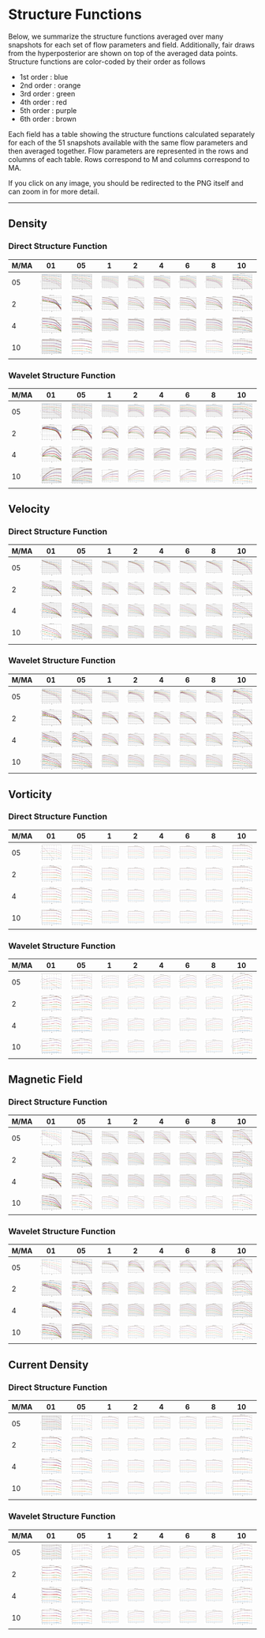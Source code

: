 # Structure Functions

Below, we summarize the structure functions averaged over many snapshots for each set of flow parameters and field.
Additionally, fair draws from the hyperposterior are shown on top of the averaged data points.
Structure functions are color-coded by their order as follows

  * 1st order : blue
  * 2nd order : orange
  * 3rd order : green
  * 4th order : red
  * 5th order : purple
  * 6th order : brown

Each field has a table showing the structure functions calculated separately for each of the 51 snapshots available with the same flow parameters and then averaged together.
Flow parameters are represented in the rows and columns of each table.
Rows correspond to M and columns correspond to MA.

If you click on any image, you should be redirected to the PNG itself and can zoom in for more detail.

---

## Density

### Direct Structure Function

|M/MA| 01 | 05 | 1 | 2 | 4 | 6 | 8 | 10 |
|----|----|----|---|---|---|---|---|----|
| 05 |<img src="M05MA01/w4t-plot-structure-function-ansatz_M05MA01_avrg_dens_dsf.png">|<img src="M05MA05/w4t-plot-structure-function-ansatz_M05MA05_avrg_dens_dsf.png">|<img src="M05MA1/w4t-plot-structure-function-ansatz_M05MA1_avrg_dens_dsf.png">|<img src="M05MA2/w4t-plot-structure-function-ansatz_M05MA2_avrg_dens_dsf.png">|<img src="M05MA4/w4t-plot-structure-function-ansatz_M05MA4_avrg_dens_dsf.png">|<img src="M05MA6/w4t-plot-structure-function-ansatz_M05MA6_avrg_dens_dsf.png">|<img src="M05MA8/w4t-plot-structure-function-ansatz_M05MA8_avrg_dens_dsf.png">|<img src="M05MA10/w4t-plot-structure-function-ansatz_M05MA10_avrg_dens_dsf.png">|
| 2  |<img src="M2MA01/w4t-plot-structure-function-ansatz_M2MA01_avrg_dens_dsf.png">|<img src="M2MA05/w4t-plot-structure-function-ansatz_M2MA05_avrg_dens_dsf.png">|<img src="M2MA1/w4t-plot-structure-function-ansatz_M2MA1_avrg_dens_dsf.png">|<img src="M2MA2/w4t-plot-structure-function-ansatz_M2MA2_avrg_dens_dsf.png">|<img src="M2MA4/w4t-plot-structure-function-ansatz_M2MA4_avrg_dens_dsf.png">|<img src="M2MA6/w4t-plot-structure-function-ansatz_M2MA6_avrg_dens_dsf.png">|<img src="M2MA8/w4t-plot-structure-function-ansatz_M2MA8_avrg_dens_dsf.png">|<img src="M2MA10/w4t-plot-structure-function-ansatz_M2MA10_avrg_dens_dsf.png">|
| 4  |<img src="M4MA01/w4t-plot-structure-function-ansatz_M4MA01_avrg_dens_dsf.png">|<img src="M4MA05/w4t-plot-structure-function-ansatz_M4MA05_avrg_dens_dsf.png">|<img src="M4MA1/w4t-plot-structure-function-ansatz_M4MA1_avrg_dens_dsf.png">|<img src="M4MA2/w4t-plot-structure-function-ansatz_M4MA2_avrg_dens_dsf.png">|<img src="M4MA4/w4t-plot-structure-function-ansatz_M4MA4_avrg_dens_dsf.png">|<img src="M4MA6/w4t-plot-structure-function-ansatz_M4MA6_avrg_dens_dsf.png">|<img src="M4MA8/w4t-plot-structure-function-ansatz_M4MA8_avrg_dens_dsf.png">|<img src="M4MA10/w4t-plot-structure-function-ansatz_M4MA10_avrg_dens_dsf.png">|
| 10 |<img src="M10MA01/w4t-plot-structure-function-ansatz_M10MA01_avrg_dens_dsf.png">|<img src="M10MA05/w4t-plot-structure-function-ansatz_M10MA05_avrg_dens_dsf.png">|<img src="M10MA1/w4t-plot-structure-function-ansatz_M10MA1_avrg_dens_dsf.png">|<img src="M10MA2/w4t-plot-structure-function-ansatz_M10MA2_avrg_dens_dsf.png">|<img src="M10MA4/w4t-plot-structure-function-ansatz_M10MA4_avrg_dens_dsf.png">|<img src="M10MA6/w4t-plot-structure-function-ansatz_M10MA6_avrg_dens_dsf.png">|<img src="M10MA8/w4t-plot-structure-function-ansatz_M10MA8_avrg_dens_dsf.png">|<img src="M10MA10/w4t-plot-structure-function-ansatz_M10MA10_avrg_dens_dsf.png">|

### Wavelet Structure Function

|M/MA| 01 | 05 | 1 | 2 | 4 | 6 | 8 | 10 |
|----|----|----|---|---|---|---|---|----|
| 05 |<img src="M05MA01/w4t-plot-structure-function-ansatz_M05MA01_avrg_dens_wsf.png">|<img src="M05MA05/w4t-plot-structure-function-ansatz_M05MA05_avrg_dens_wsf.png">|<img src="M05MA1/w4t-plot-structure-function-ansatz_M05MA1_avrg_dens_wsf.png">|<img src="M05MA2/w4t-plot-structure-function-ansatz_M05MA2_avrg_dens_wsf.png">|<img src="M05MA4/w4t-plot-structure-function-ansatz_M05MA4_avrg_dens_wsf.png">|<img src="M05MA6/w4t-plot-structure-function-ansatz_M05MA6_avrg_dens_wsf.png">|<img src="M05MA8/w4t-plot-structure-function-ansatz_M05MA8_avrg_dens_wsf.png">|<img src="M05MA10/w4t-plot-structure-function-ansatz_M05MA10_avrg_dens_wsf.png">|
| 2  |<img src="M2MA01/w4t-plot-structure-function-ansatz_M2MA01_avrg_dens_wsf.png">|<img src="M2MA05/w4t-plot-structure-function-ansatz_M2MA05_avrg_dens_wsf.png">|<img src="M2MA1/w4t-plot-structure-function-ansatz_M2MA1_avrg_dens_wsf.png">|<img src="M2MA2/w4t-plot-structure-function-ansatz_M2MA2_avrg_dens_wsf.png">|<img src="M2MA4/w4t-plot-structure-function-ansatz_M2MA4_avrg_dens_wsf.png">|<img src="M2MA6/w4t-plot-structure-function-ansatz_M2MA6_avrg_dens_wsf.png">|<img src="M2MA8/w4t-plot-structure-function-ansatz_M2MA8_avrg_dens_wsf.png">|<img src="M2MA10/w4t-plot-structure-function-ansatz_M2MA10_avrg_dens_wsf.png">|
| 4  |<img src="M4MA01/w4t-plot-structure-function-ansatz_M4MA01_avrg_dens_wsf.png">|<img src="M4MA05/w4t-plot-structure-function-ansatz_M4MA05_avrg_dens_wsf.png">|<img src="M4MA1/w4t-plot-structure-function-ansatz_M4MA1_avrg_dens_wsf.png">|<img src="M4MA2/w4t-plot-structure-function-ansatz_M4MA2_avrg_dens_wsf.png">|<img src="M4MA4/w4t-plot-structure-function-ansatz_M4MA4_avrg_dens_wsf.png">|<img src="M4MA6/w4t-plot-structure-function-ansatz_M4MA6_avrg_dens_wsf.png">|<img src="M4MA8/w4t-plot-structure-function-ansatz_M4MA8_avrg_dens_wsf.png">|<img src="M4MA10/w4t-plot-structure-function-ansatz_M4MA10_avrg_dens_wsf.png">|
| 10 |<img src="M10MA01/w4t-plot-structure-function-ansatz_M10MA01_avrg_dens_wsf.png">|<img src="M10MA05/w4t-plot-structure-function-ansatz_M10MA05_avrg_dens_wsf.png">|<img src="M10MA1/w4t-plot-structure-function-ansatz_M10MA1_avrg_dens_wsf.png">|<img src="M10MA2/w4t-plot-structure-function-ansatz_M10MA2_avrg_dens_wsf.png">|<img src="M10MA4/w4t-plot-structure-function-ansatz_M10MA4_avrg_dens_wsf.png">|<img src="M10MA6/w4t-plot-structure-function-ansatz_M10MA6_avrg_dens_wsf.png">|<img src="M10MA8/w4t-plot-structure-function-ansatz_M10MA8_avrg_dens_wsf.png">|<img src="M10MA10/w4t-plot-structure-function-ansatz_M10MA10_avrg_dens_wsf.png">|

## Velocity

### Direct Structure Function

|M/MA| 01 | 05 | 1 | 2 | 4 | 6 | 8 | 10 |
|----|----|----|---|---|---|---|---|----|
| 05 |<img src="M05MA01/w4t-plot-structure-function-ansatz_M05MA01_avrg_vel_dsf.png">|<img src="M05MA05/w4t-plot-structure-function-ansatz_M05MA05_avrg_vel_dsf.png">|<img src="M05MA1/w4t-plot-structure-function-ansatz_M05MA1_avrg_vel_dsf.png">|<img src="M05MA2/w4t-plot-structure-function-ansatz_M05MA2_avrg_vel_dsf.png">|<img src="M05MA4/w4t-plot-structure-function-ansatz_M05MA4_avrg_vel_dsf.png">|<img src="M05MA6/w4t-plot-structure-function-ansatz_M05MA6_avrg_vel_dsf.png">|<img src="M05MA8/w4t-plot-structure-function-ansatz_M05MA8_avrg_vel_dsf.png">|<img src="M05MA10/w4t-plot-structure-function-ansatz_M05MA10_avrg_vel_dsf.png">|
| 2  |<img src="M2MA01/w4t-plot-structure-function-ansatz_M2MA01_avrg_vel_dsf.png">|<img src="M2MA05/w4t-plot-structure-function-ansatz_M2MA05_avrg_vel_dsf.png">|<img src="M2MA1/w4t-plot-structure-function-ansatz_M2MA1_avrg_vel_dsf.png">|<img src="M2MA2/w4t-plot-structure-function-ansatz_M2MA2_avrg_vel_dsf.png">|<img src="M2MA4/w4t-plot-structure-function-ansatz_M2MA4_avrg_vel_dsf.png">|<img src="M2MA6/w4t-plot-structure-function-ansatz_M2MA6_avrg_vel_dsf.png">|<img src="M2MA8/w4t-plot-structure-function-ansatz_M2MA8_avrg_vel_dsf.png">|<img src="M2MA10/w4t-plot-structure-function-ansatz_M2MA10_avrg_vel_dsf.png">|
| 4  |<img src="M4MA01/w4t-plot-structure-function-ansatz_M4MA01_avrg_vel_dsf.png">|<img src="M4MA05/w4t-plot-structure-function-ansatz_M4MA05_avrg_vel_dsf.png">|<img src="M4MA1/w4t-plot-structure-function-ansatz_M4MA1_avrg_vel_dsf.png">|<img src="M4MA2/w4t-plot-structure-function-ansatz_M4MA2_avrg_vel_dsf.png">|<img src="M4MA4/w4t-plot-structure-function-ansatz_M4MA4_avrg_vel_dsf.png">|<img src="M4MA6/w4t-plot-structure-function-ansatz_M4MA6_avrg_vel_dsf.png">|<img src="M4MA8/w4t-plot-structure-function-ansatz_M4MA8_avrg_vel_dsf.png">|<img src="M4MA10/w4t-plot-structure-function-ansatz_M4MA10_avrg_vel_dsf.png">|
| 10 |<img src="M10MA01/w4t-plot-structure-function-ansatz_M10MA01_avrg_vel_dsf.png">|<img src="M10MA05/w4t-plot-structure-function-ansatz_M10MA05_avrg_vel_dsf.png">|<img src="M10MA1/w4t-plot-structure-function-ansatz_M10MA1_avrg_vel_dsf.png">|<img src="M10MA2/w4t-plot-structure-function-ansatz_M10MA2_avrg_vel_dsf.png">|<img src="M10MA4/w4t-plot-structure-function-ansatz_M10MA4_avrg_vel_dsf.png">|<img src="M10MA6/w4t-plot-structure-function-ansatz_M10MA6_avrg_vel_dsf.png">|<img src="M10MA8/w4t-plot-structure-function-ansatz_M10MA8_avrg_vel_dsf.png">|<img src="M10MA10/w4t-plot-structure-function-ansatz_M10MA10_avrg_vel_dsf.png">|

### Wavelet Structure Function

|M/MA| 01 | 05 | 1 | 2 | 4 | 6 | 8 | 10 |
|----|----|----|---|---|---|---|---|----|
| 05 |<img src="M05MA01/w4t-plot-structure-function-ansatz_M05MA01_avrg_vel_wsf.png">|<img src="M05MA05/w4t-plot-structure-function-ansatz_M05MA05_avrg_vel_wsf.png">|<img src="M05MA1/w4t-plot-structure-function-ansatz_M05MA1_avrg_vel_wsf.png">|<img src="M05MA2/w4t-plot-structure-function-ansatz_M05MA2_avrg_vel_wsf.png">|<img src="M05MA4/w4t-plot-structure-function-ansatz_M05MA4_avrg_vel_wsf.png">|<img src="M05MA6/w4t-plot-structure-function-ansatz_M05MA6_avrg_vel_wsf.png">|<img src="M05MA8/w4t-plot-structure-function-ansatz_M05MA8_avrg_vel_wsf.png">|<img src="M05MA10/w4t-plot-structure-function-ansatz_M05MA10_avrg_vel_wsf.png">|
| 2  |<img src="M2MA01/w4t-plot-structure-function-ansatz_M2MA01_avrg_vel_wsf.png">|<img src="M2MA05/w4t-plot-structure-function-ansatz_M2MA05_avrg_vel_wsf.png">|<img src="M2MA1/w4t-plot-structure-function-ansatz_M2MA1_avrg_vel_wsf.png">|<img src="M2MA2/w4t-plot-structure-function-ansatz_M2MA2_avrg_vel_wsf.png">|<img src="M2MA4/w4t-plot-structure-function-ansatz_M2MA4_avrg_vel_wsf.png">|<img src="M2MA6/w4t-plot-structure-function-ansatz_M2MA6_avrg_vel_wsf.png">|<img src="M2MA8/w4t-plot-structure-function-ansatz_M2MA8_avrg_vel_wsf.png">|<img src="M2MA10/w4t-plot-structure-function-ansatz_M2MA10_avrg_vel_wsf.png">|
| 4  |<img src="M4MA01/w4t-plot-structure-function-ansatz_M4MA01_avrg_vel_wsf.png">|<img src="M4MA05/w4t-plot-structure-function-ansatz_M4MA05_avrg_vel_wsf.png">|<img src="M4MA1/w4t-plot-structure-function-ansatz_M4MA1_avrg_vel_wsf.png">|<img src="M4MA2/w4t-plot-structure-function-ansatz_M4MA2_avrg_vel_wsf.png">|<img src="M4MA4/w4t-plot-structure-function-ansatz_M4MA4_avrg_vel_wsf.png">|<img src="M4MA6/w4t-plot-structure-function-ansatz_M4MA6_avrg_vel_wsf.png">|<img src="M4MA8/w4t-plot-structure-function-ansatz_M4MA8_avrg_vel_wsf.png">|<img src="M4MA10/w4t-plot-structure-function-ansatz_M4MA10_avrg_vel_wsf.png">|
| 10 |<img src="M10MA01/w4t-plot-structure-function-ansatz_M10MA01_avrg_vel_wsf.png">|<img src="M10MA05/w4t-plot-structure-function-ansatz_M10MA05_avrg_vel_wsf.png">|<img src="M10MA1/w4t-plot-structure-function-ansatz_M10MA1_avrg_vel_wsf.png">|<img src="M10MA2/w4t-plot-structure-function-ansatz_M10MA2_avrg_vel_wsf.png">|<img src="M10MA4/w4t-plot-structure-function-ansatz_M10MA4_avrg_vel_wsf.png">|<img src="M10MA6/w4t-plot-structure-function-ansatz_M10MA6_avrg_vel_wsf.png">|<img src="M10MA8/w4t-plot-structure-function-ansatz_M10MA8_avrg_vel_wsf.png">|<img src="M10MA10/w4t-plot-structure-function-ansatz_M10MA10_avrg_vel_wsf.png">|

## Vorticity

### Direct Structure Function

|M/MA| 01 | 05 | 1 | 2 | 4 | 6 | 8 | 10 |
|----|----|----|---|---|---|---|---|----|
| 05 |<img src="M05MA01/w4t-plot-structure-function-ansatz_M05MA01_avrg_vort_dsf.png">|<img src="M05MA05/w4t-plot-structure-function-ansatz_M05MA05_avrg_vort_dsf.png">|<img src="M05MA1/w4t-plot-structure-function-ansatz_M05MA1_avrg_vort_dsf.png">|<img src="M05MA2/w4t-plot-structure-function-ansatz_M05MA2_avrg_vort_dsf.png">|<img src="M05MA4/w4t-plot-structure-function-ansatz_M05MA4_avrg_vort_dsf.png">|<img src="M05MA6/w4t-plot-structure-function-ansatz_M05MA6_avrg_vort_dsf.png">|<img src="M05MA8/w4t-plot-structure-function-ansatz_M05MA8_avrg_vort_dsf.png">|<img src="M05MA10/w4t-plot-structure-function-ansatz_M05MA10_avrg_vort_dsf.png">|
| 2  |<img src="M2MA01/w4t-plot-structure-function-ansatz_M2MA01_avrg_vort_dsf.png">|<img src="M2MA05/w4t-plot-structure-function-ansatz_M2MA05_avrg_vort_dsf.png">|<img src="M2MA1/w4t-plot-structure-function-ansatz_M2MA1_avrg_vort_dsf.png">|<img src="M2MA2/w4t-plot-structure-function-ansatz_M2MA2_avrg_vort_dsf.png">|<img src="M2MA4/w4t-plot-structure-function-ansatz_M2MA4_avrg_vort_dsf.png">|<img src="M2MA6/w4t-plot-structure-function-ansatz_M2MA6_avrg_vort_dsf.png">|<img src="M2MA8/w4t-plot-structure-function-ansatz_M2MA8_avrg_vort_dsf.png">|<img src="M2MA10/w4t-plot-structure-function-ansatz_M2MA10_avrg_vort_dsf.png">|
| 4  |<img src="M4MA01/w4t-plot-structure-function-ansatz_M4MA01_avrg_vort_dsf.png">|<img src="M4MA05/w4t-plot-structure-function-ansatz_M4MA05_avrg_vort_dsf.png">|<img src="M4MA1/w4t-plot-structure-function-ansatz_M4MA1_avrg_vort_dsf.png">|<img src="M4MA2/w4t-plot-structure-function-ansatz_M4MA2_avrg_vort_dsf.png">|<img src="M4MA4/w4t-plot-structure-function-ansatz_M4MA4_avrg_vort_dsf.png">|<img src="M4MA6/w4t-plot-structure-function-ansatz_M4MA6_avrg_vort_dsf.png">|<img src="M4MA8/w4t-plot-structure-function-ansatz_M4MA8_avrg_vort_dsf.png">|<img src="M4MA10/w4t-plot-structure-function-ansatz_M4MA10_avrg_vort_dsf.png">|
| 10 |<img src="M10MA01/w4t-plot-structure-function-ansatz_M10MA01_avrg_vort_dsf.png">|<img src="M10MA05/w4t-plot-structure-function-ansatz_M10MA05_avrg_vort_dsf.png">|<img src="M10MA1/w4t-plot-structure-function-ansatz_M10MA1_avrg_vort_dsf.png">|<img src="M10MA2/w4t-plot-structure-function-ansatz_M10MA2_avrg_vort_dsf.png">|<img src="M10MA4/w4t-plot-structure-function-ansatz_M10MA4_avrg_vort_dsf.png">|<img src="M10MA6/w4t-plot-structure-function-ansatz_M10MA6_avrg_vort_dsf.png">|<img src="M10MA8/w4t-plot-structure-function-ansatz_M10MA8_avrg_vort_dsf.png">|<img src="M10MA10/w4t-plot-structure-function-ansatz_M10MA10_avrg_vort_dsf.png">|

### Wavelet Structure Function

|M/MA| 01 | 05 | 1 | 2 | 4 | 6 | 8 | 10 |
|----|----|----|---|---|---|---|---|----|
| 05 |<img src="M05MA01/w4t-plot-structure-function-ansatz_M05MA01_avrg_vort_wsf.png">|<img src="M05MA05/w4t-plot-structure-function-ansatz_M05MA05_avrg_vort_wsf.png">|<img src="M05MA1/w4t-plot-structure-function-ansatz_M05MA1_avrg_vort_wsf.png">|<img src="M05MA2/w4t-plot-structure-function-ansatz_M05MA2_avrg_vort_wsf.png">|<img src="M05MA4/w4t-plot-structure-function-ansatz_M05MA4_avrg_vort_wsf.png">|<img src="M05MA6/w4t-plot-structure-function-ansatz_M05MA6_avrg_vort_wsf.png">|<img src="M05MA8/w4t-plot-structure-function-ansatz_M05MA8_avrg_vort_wsf.png">|<img src="M05MA10/w4t-plot-structure-function-ansatz_M05MA10_avrg_vort_wsf.png">|
| 2  |<img src="M2MA01/w4t-plot-structure-function-ansatz_M2MA01_avrg_vort_wsf.png">|<img src="M2MA05/w4t-plot-structure-function-ansatz_M2MA05_avrg_vort_wsf.png">|<img src="M2MA1/w4t-plot-structure-function-ansatz_M2MA1_avrg_vort_wsf.png">|<img src="M2MA2/w4t-plot-structure-function-ansatz_M2MA2_avrg_vort_wsf.png">|<img src="M2MA4/w4t-plot-structure-function-ansatz_M2MA4_avrg_vort_wsf.png">|<img src="M2MA6/w4t-plot-structure-function-ansatz_M2MA6_avrg_vort_wsf.png">|<img src="M2MA8/w4t-plot-structure-function-ansatz_M2MA8_avrg_vort_wsf.png">|<img src="M2MA10/w4t-plot-structure-function-ansatz_M2MA10_avrg_vort_wsf.png">|
| 4  |<img src="M4MA01/w4t-plot-structure-function-ansatz_M4MA01_avrg_vort_wsf.png">|<img src="M4MA05/w4t-plot-structure-function-ansatz_M4MA05_avrg_vort_wsf.png">|<img src="M4MA1/w4t-plot-structure-function-ansatz_M4MA1_avrg_vort_wsf.png">|<img src="M4MA2/w4t-plot-structure-function-ansatz_M4MA2_avrg_vort_wsf.png">|<img src="M4MA4/w4t-plot-structure-function-ansatz_M4MA4_avrg_vort_wsf.png">|<img src="M4MA6/w4t-plot-structure-function-ansatz_M4MA6_avrg_vort_wsf.png">|<img src="M4MA8/w4t-plot-structure-function-ansatz_M4MA8_avrg_vort_wsf.png">|<img src="M4MA10/w4t-plot-structure-function-ansatz_M4MA10_avrg_vort_wsf.png">|
| 10 |<img src="M10MA01/w4t-plot-structure-function-ansatz_M10MA01_avrg_vort_wsf.png">|<img src="M10MA05/w4t-plot-structure-function-ansatz_M10MA05_avrg_vort_wsf.png">|<img src="M10MA1/w4t-plot-structure-function-ansatz_M10MA1_avrg_vort_wsf.png">|<img src="M10MA2/w4t-plot-structure-function-ansatz_M10MA2_avrg_vort_wsf.png">|<img src="M10MA4/w4t-plot-structure-function-ansatz_M10MA4_avrg_vort_wsf.png">|<img src="M10MA6/w4t-plot-structure-function-ansatz_M10MA6_avrg_vort_wsf.png">|<img src="M10MA8/w4t-plot-structure-function-ansatz_M10MA8_avrg_vort_wsf.png">|<img src="M10MA10/w4t-plot-structure-function-ansatz_M10MA10_avrg_vort_wsf.png">|

## Magnetic Field

### Direct Structure Function

|M/MA| 01 | 05 | 1 | 2 | 4 | 6 | 8 | 10 |
|----|----|----|---|---|---|---|---|----|
| 05 |<img src="M05MA01/w4t-plot-structure-function-ansatz_M05MA01_avrg_mag_dsf.png">|<img src="M05MA05/w4t-plot-structure-function-ansatz_M05MA05_avrg_mag_dsf.png">|<img src="M05MA1/w4t-plot-structure-function-ansatz_M05MA1_avrg_mag_dsf.png">|<img src="M05MA2/w4t-plot-structure-function-ansatz_M05MA2_avrg_mag_dsf.png">|<img src="M05MA4/w4t-plot-structure-function-ansatz_M05MA4_avrg_mag_dsf.png">|<img src="M05MA6/w4t-plot-structure-function-ansatz_M05MA6_avrg_mag_dsf.png">|<img src="M05MA8/w4t-plot-structure-function-ansatz_M05MA8_avrg_mag_dsf.png">|<img src="M05MA10/w4t-plot-structure-function-ansatz_M05MA10_avrg_mag_dsf.png">|
| 2  |<img src="M2MA01/w4t-plot-structure-function-ansatz_M2MA01_avrg_mag_dsf.png">|<img src="M2MA05/w4t-plot-structure-function-ansatz_M2MA05_avrg_mag_dsf.png">|<img src="M2MA1/w4t-plot-structure-function-ansatz_M2MA1_avrg_mag_dsf.png">|<img src="M2MA2/w4t-plot-structure-function-ansatz_M2MA2_avrg_mag_dsf.png">|<img src="M2MA4/w4t-plot-structure-function-ansatz_M2MA4_avrg_mag_dsf.png">|<img src="M2MA6/w4t-plot-structure-function-ansatz_M2MA6_avrg_mag_dsf.png">|<img src="M2MA8/w4t-plot-structure-function-ansatz_M2MA8_avrg_mag_dsf.png">|<img src="M2MA10/w4t-plot-structure-function-ansatz_M2MA10_avrg_mag_dsf.png">|
| 4  |<img src="M4MA01/w4t-plot-structure-function-ansatz_M4MA01_avrg_mag_dsf.png">|<img src="M4MA05/w4t-plot-structure-function-ansatz_M4MA05_avrg_mag_dsf.png">|<img src="M4MA1/w4t-plot-structure-function-ansatz_M4MA1_avrg_mag_dsf.png">|<img src="M4MA2/w4t-plot-structure-function-ansatz_M4MA2_avrg_mag_dsf.png">|<img src="M4MA4/w4t-plot-structure-function-ansatz_M4MA4_avrg_mag_dsf.png">|<img src="M4MA6/w4t-plot-structure-function-ansatz_M4MA6_avrg_mag_dsf.png">|<img src="M4MA8/w4t-plot-structure-function-ansatz_M4MA8_avrg_mag_dsf.png">|<img src="M4MA10/w4t-plot-structure-function-ansatz_M4MA10_avrg_mag_dsf.png">|
| 10 |<img src="M10MA01/w4t-plot-structure-function-ansatz_M10MA01_avrg_mag_dsf.png">|<img src="M10MA05/w4t-plot-structure-function-ansatz_M10MA05_avrg_mag_dsf.png">|<img src="M10MA1/w4t-plot-structure-function-ansatz_M10MA1_avrg_mag_dsf.png">|<img src="M10MA2/w4t-plot-structure-function-ansatz_M10MA2_avrg_mag_dsf.png">|<img src="M10MA4/w4t-plot-structure-function-ansatz_M10MA4_avrg_mag_dsf.png">|<img src="M10MA6/w4t-plot-structure-function-ansatz_M10MA6_avrg_mag_dsf.png">|<img src="M10MA8/w4t-plot-structure-function-ansatz_M10MA8_avrg_mag_dsf.png">|<img src="M10MA10/w4t-plot-structure-function-ansatz_M10MA10_avrg_mag_dsf.png">|

### Wavelet Structure Function

|M/MA| 01 | 05 | 1 | 2 | 4 | 6 | 8 | 10 |
|----|----|----|---|---|---|---|---|----|
| 05 |<img src="M05MA01/w4t-plot-structure-function-ansatz_M05MA01_avrg_mag_wsf.png">|<img src="M05MA05/w4t-plot-structure-function-ansatz_M05MA05_avrg_mag_wsf.png">|<img src="M05MA1/w4t-plot-structure-function-ansatz_M05MA1_avrg_mag_wsf.png">|<img src="M05MA2/w4t-plot-structure-function-ansatz_M05MA2_avrg_mag_wsf.png">|<img src="M05MA4/w4t-plot-structure-function-ansatz_M05MA4_avrg_mag_wsf.png">|<img src="M05MA6/w4t-plot-structure-function-ansatz_M05MA6_avrg_mag_wsf.png">|<img src="M05MA8/w4t-plot-structure-function-ansatz_M05MA8_avrg_mag_wsf.png">|<img src="M05MA10/w4t-plot-structure-function-ansatz_M05MA10_avrg_mag_wsf.png">|
| 2  |<img src="M2MA01/w4t-plot-structure-function-ansatz_M2MA01_avrg_mag_wsf.png">|<img src="M2MA05/w4t-plot-structure-function-ansatz_M2MA05_avrg_mag_wsf.png">|<img src="M2MA1/w4t-plot-structure-function-ansatz_M2MA1_avrg_mag_wsf.png">|<img src="M2MA2/w4t-plot-structure-function-ansatz_M2MA2_avrg_mag_wsf.png">|<img src="M2MA4/w4t-plot-structure-function-ansatz_M2MA4_avrg_mag_wsf.png">|<img src="M2MA6/w4t-plot-structure-function-ansatz_M2MA6_avrg_mag_wsf.png">|<img src="M2MA8/w4t-plot-structure-function-ansatz_M2MA8_avrg_mag_wsf.png">|<img src="M2MA10/w4t-plot-structure-function-ansatz_M2MA10_avrg_mag_wsf.png">|
| 4  |<img src="M4MA01/w4t-plot-structure-function-ansatz_M4MA01_avrg_mag_wsf.png">|<img src="M4MA05/w4t-plot-structure-function-ansatz_M4MA05_avrg_mag_wsf.png">|<img src="M4MA1/w4t-plot-structure-function-ansatz_M4MA1_avrg_mag_wsf.png">|<img src="M4MA2/w4t-plot-structure-function-ansatz_M4MA2_avrg_mag_wsf.png">|<img src="M4MA4/w4t-plot-structure-function-ansatz_M4MA4_avrg_mag_wsf.png">|<img src="M4MA6/w4t-plot-structure-function-ansatz_M4MA6_avrg_mag_wsf.png">|<img src="M4MA8/w4t-plot-structure-function-ansatz_M4MA8_avrg_mag_wsf.png">|<img src="M4MA10/w4t-plot-structure-function-ansatz_M4MA10_avrg_mag_wsf.png">|
| 10 |<img src="M10MA01/w4t-plot-structure-function-ansatz_M10MA01_avrg_mag_wsf.png">|<img src="M10MA05/w4t-plot-structure-function-ansatz_M10MA05_avrg_mag_wsf.png">|<img src="M10MA1/w4t-plot-structure-function-ansatz_M10MA1_avrg_mag_wsf.png">|<img src="M10MA2/w4t-plot-structure-function-ansatz_M10MA2_avrg_mag_wsf.png">|<img src="M10MA4/w4t-plot-structure-function-ansatz_M10MA4_avrg_mag_wsf.png">|<img src="M10MA6/w4t-plot-structure-function-ansatz_M10MA6_avrg_mag_wsf.png">|<img src="M10MA8/w4t-plot-structure-function-ansatz_M10MA8_avrg_mag_wsf.png">|<img src="M10MA10/w4t-plot-structure-function-ansatz_M10MA10_avrg_mag_wsf.png">|

## Current Density

### Direct Structure Function

|M/MA| 01 | 05 | 1 | 2 | 4 | 6 | 8 | 10 |
|----|----|----|---|---|---|---|---|----|
| 05 |<img src="M05MA01/w4t-plot-structure-function-ansatz_M05MA01_avrg_curr_dsf.png">|<img src="M05MA05/w4t-plot-structure-function-ansatz_M05MA05_avrg_curr_dsf.png">|<img src="M05MA1/w4t-plot-structure-function-ansatz_M05MA1_avrg_curr_dsf.png">|<img src="M05MA2/w4t-plot-structure-function-ansatz_M05MA2_avrg_curr_dsf.png">|<img src="M05MA4/w4t-plot-structure-function-ansatz_M05MA4_avrg_curr_dsf.png">|<img src="M05MA6/w4t-plot-structure-function-ansatz_M05MA6_avrg_curr_dsf.png">|<img src="M05MA8/w4t-plot-structure-function-ansatz_M05MA8_avrg_curr_dsf.png">|<img src="M05MA10/w4t-plot-structure-function-ansatz_M05MA10_avrg_curr_dsf.png">|
| 2  |<img src="M2MA01/w4t-plot-structure-function-ansatz_M2MA01_avrg_curr_dsf.png">|<img src="M2MA05/w4t-plot-structure-function-ansatz_M2MA05_avrg_curr_dsf.png">|<img src="M2MA1/w4t-plot-structure-function-ansatz_M2MA1_avrg_curr_dsf.png">|<img src="M2MA2/w4t-plot-structure-function-ansatz_M2MA2_avrg_curr_dsf.png">|<img src="M2MA4/w4t-plot-structure-function-ansatz_M2MA4_avrg_curr_dsf.png">|<img src="M2MA6/w4t-plot-structure-function-ansatz_M2MA6_avrg_curr_dsf.png">|<img src="M2MA8/w4t-plot-structure-function-ansatz_M2MA8_avrg_curr_dsf.png">|<img src="M2MA10/w4t-plot-structure-function-ansatz_M2MA10_avrg_curr_dsf.png">|
| 4  |<img src="M4MA01/w4t-plot-structure-function-ansatz_M4MA01_avrg_curr_dsf.png">|<img src="M4MA05/w4t-plot-structure-function-ansatz_M4MA05_avrg_curr_dsf.png">|<img src="M4MA1/w4t-plot-structure-function-ansatz_M4MA1_avrg_curr_dsf.png">|<img src="M4MA2/w4t-plot-structure-function-ansatz_M4MA2_avrg_curr_dsf.png">|<img src="M4MA4/w4t-plot-structure-function-ansatz_M4MA4_avrg_curr_dsf.png">|<img src="M4MA6/w4t-plot-structure-function-ansatz_M4MA6_avrg_curr_dsf.png">|<img src="M4MA8/w4t-plot-structure-function-ansatz_M4MA8_avrg_curr_dsf.png">|<img src="M4MA10/w4t-plot-structure-function-ansatz_M4MA10_avrg_curr_dsf.png">|
| 10 |<img src="M10MA01/w4t-plot-structure-function-ansatz_M10MA01_avrg_curr_dsf.png">|<img src="M10MA05/w4t-plot-structure-function-ansatz_M10MA05_avrg_curr_dsf.png">|<img src="M10MA1/w4t-plot-structure-function-ansatz_M10MA1_avrg_curr_dsf.png">|<img src="M10MA2/w4t-plot-structure-function-ansatz_M10MA2_avrg_curr_dsf.png">|<img src="M10MA4/w4t-plot-structure-function-ansatz_M10MA4_avrg_curr_dsf.png">|<img src="M10MA6/w4t-plot-structure-function-ansatz_M10MA6_avrg_curr_dsf.png">|<img src="M10MA8/w4t-plot-structure-function-ansatz_M10MA8_avrg_curr_dsf.png">|<img src="M10MA10/w4t-plot-structure-function-ansatz_M10MA10_avrg_curr_dsf.png">|

### Wavelet Structure Function

|M/MA| 01 | 05 | 1 | 2 | 4 | 6 | 8 | 10 |
|----|----|----|---|---|---|---|---|----|
| 05 |<img src="M05MA01/w4t-plot-structure-function-ansatz_M05MA01_avrg_curr_wsf.png">|<img src="M05MA05/w4t-plot-structure-function-ansatz_M05MA05_avrg_curr_wsf.png">|<img src="M05MA1/w4t-plot-structure-function-ansatz_M05MA1_avrg_curr_wsf.png">|<img src="M05MA2/w4t-plot-structure-function-ansatz_M05MA2_avrg_curr_wsf.png">|<img src="M05MA4/w4t-plot-structure-function-ansatz_M05MA4_avrg_curr_wsf.png">|<img src="M05MA6/w4t-plot-structure-function-ansatz_M05MA6_avrg_curr_wsf.png">|<img src="M05MA8/w4t-plot-structure-function-ansatz_M05MA8_avrg_curr_wsf.png">|<img src="M05MA10/w4t-plot-structure-function-ansatz_M05MA10_avrg_curr_wsf.png">|
| 2  |<img src="M2MA01/w4t-plot-structure-function-ansatz_M2MA01_avrg_curr_wsf.png">|<img src="M2MA05/w4t-plot-structure-function-ansatz_M2MA05_avrg_curr_wsf.png">|<img src="M2MA1/w4t-plot-structure-function-ansatz_M2MA1_avrg_curr_wsf.png">|<img src="M2MA2/w4t-plot-structure-function-ansatz_M2MA2_avrg_curr_wsf.png">|<img src="M2MA4/w4t-plot-structure-function-ansatz_M2MA4_avrg_curr_wsf.png">|<img src="M2MA6/w4t-plot-structure-function-ansatz_M2MA6_avrg_curr_wsf.png">|<img src="M2MA8/w4t-plot-structure-function-ansatz_M2MA8_avrg_curr_wsf.png">|<img src="M2MA10/w4t-plot-structure-function-ansatz_M2MA10_avrg_curr_wsf.png">|
| 4  |<img src="M4MA01/w4t-plot-structure-function-ansatz_M4MA01_avrg_curr_wsf.png">|<img src="M4MA05/w4t-plot-structure-function-ansatz_M4MA05_avrg_curr_wsf.png">|<img src="M4MA1/w4t-plot-structure-function-ansatz_M4MA1_avrg_curr_wsf.png">|<img src="M4MA2/w4t-plot-structure-function-ansatz_M4MA2_avrg_curr_wsf.png">|<img src="M4MA4/w4t-plot-structure-function-ansatz_M4MA4_avrg_curr_wsf.png">|<img src="M4MA6/w4t-plot-structure-function-ansatz_M4MA6_avrg_curr_wsf.png">|<img src="M4MA8/w4t-plot-structure-function-ansatz_M4MA8_avrg_curr_wsf.png">|<img src="M4MA10/w4t-plot-structure-function-ansatz_M4MA10_avrg_curr_wsf.png">|
| 10 |<img src="M10MA01/w4t-plot-structure-function-ansatz_M10MA01_avrg_curr_wsf.png">|<img src="M10MA05/w4t-plot-structure-function-ansatz_M10MA05_avrg_curr_wsf.png">|<img src="M10MA1/w4t-plot-structure-function-ansatz_M10MA1_avrg_curr_wsf.png">|<img src="M10MA2/w4t-plot-structure-function-ansatz_M10MA2_avrg_curr_wsf.png">|<img src="M10MA4/w4t-plot-structure-function-ansatz_M10MA4_avrg_curr_wsf.png">|<img src="M10MA6/w4t-plot-structure-function-ansatz_M10MA6_avrg_curr_wsf.png">|<img src="M10MA8/w4t-plot-structure-function-ansatz_M10MA8_avrg_curr_wsf.png">|<img src="M10MA10/w4t-plot-structure-function-ansatz_M10MA10_avrg_curr_wsf.png">|

